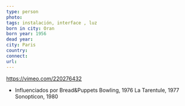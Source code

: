 ```yaml
---
type: person
photo: 
tags: instalación, interface , luz
born in city: Oran
born year: 1956
dead year: 
city: Paris
country: 
connect: 
url:
---
```


https://vimeo.com/220276432


 - Influenciados por Bread&Puppets
Bowling, 1976
La Tarentule, 1977
Sonopticon, 1980